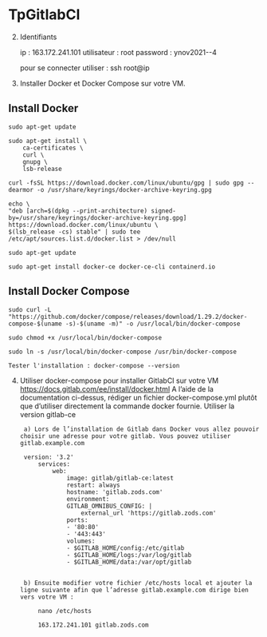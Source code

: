 # TpGitlabCI

2. Identifiants

    ip : 163.172.241.101
        utilisateur : root
        password : ynov2021--4

    pour se connecter utiliser : ssh root@ip

3. Installer Docker et Docker Compose sur votre VM.

## Install Docker

    sudo apt-get update

    sudo apt-get install \
        ca-certificates \
        curl \
        gnupg \
        lsb-release
    
    curl -fsSL https://download.docker.com/linux/ubuntu/gpg | sudo gpg --dearmor -o /usr/share/keyrings/docker-archive-keyring.gpg

    echo \
    "deb [arch=$(dpkg --print-architecture) signed-by=/usr/share/keyrings/docker-archive-keyring.gpg] https://download.docker.com/linux/ubuntu \
    $(lsb_release -cs) stable" | sudo tee /etc/apt/sources.list.d/docker.list > /dev/null

    sudo apt-get update

    sudo apt-get install docker-ce docker-ce-cli containerd.io

## Install Docker Compose

    sudo curl -L "https://github.com/docker/compose/releases/download/1.29.2/docker-compose-$(uname -s)-$(uname -m)" -o /usr/local/bin/docker-compose

    sudo chmod +x /usr/local/bin/docker-compose

    sudo ln -s /usr/local/bin/docker-compose /usr/bin/docker-compose

    Tester l'installation : docker-compose --version

4. Utiliser docker-compose pour installer GitlabCI sur votre VM
    https://docs.gitlab.com/ee/install/docker.html
    A l’aide de la documentation ci-dessus, rédiger un fichier docker-compose.yml plutôt que d’utiliser directement la commande docker fournie.
    Utiliser la version gitlab-ce
        
        a) Lors de l’installation de Gitlab dans Docker vous allez pouvoir choisir une adresse pour votre gitlab. Vous pouvez utiliser gitlab.example.com

        version: '3.2'
            services:
                web:
                    image: gitlab/gitlab-ce:latest
                    restart: always
                    hostname: 'gitlab.zods.com'
                    environment:
                    GITLAB_OMNIBUS_CONFIG: |
                        external_url 'https://gitlab.zods.com'
                    ports:
                    - '80:80'
                    - '443:443'
                    volumes:
                    - $GITLAB_HOME/config:/etc/gitlab
                    - $GITLAB_HOME/logs:/var/log/gitlab
                    - $GITLAB_HOME/data:/var/opt/gitlab


        b) Ensuite modifier votre fichier /etc/hosts local et ajouter la ligne suivante afin que l’adresse gitlab.example.com dirige bien vers votre VM :
            
            nano /etc/hosts

            163.172.241.101 gitlab.zods.com
